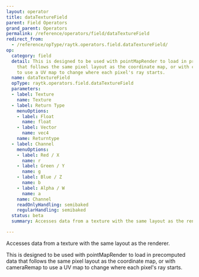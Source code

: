 ```yaml
---
layout: operator
title: dataTextureField
parent: Field Operators
grand_parent: Operators
permalink: /reference/operators/field/dataTextureField
redirect_from:
  - /reference/opType/raytk.operators.field.dataTextureField/
op:
  category: field
  detail: This is designed to be used with pointMapRender to load in precomputed data
    that follows the same pixel layout as the coordinate map, or with cameraRemap
    to use a UV map to change where each pixel's ray starts.
  name: dataTextureField
  opType: raytk.operators.field.dataTextureField
  parameters:
  - label: Texture
    name: Texture
  - label: Return Type
    menuOptions:
    - label: Float
      name: float
    - label: Vector
      name: vec4
    name: Returntype
  - label: Channel
    menuOptions:
    - label: Red / X
      name: r
    - label: Green / Y
      name: g
    - label: Blue / Z
      name: b
    - label: Alpha / W
      name: a
    name: Channel
    readOnlyHandling: semibaked
    regularHandling: semibaked
  status: beta
  summary: Accesses data from a texture with the same layout as the renderer.

---
```



Accesses data from a texture with the same layout as the renderer.

This is designed to be used with pointMapRender to load in precomputed data that follows the same pixel layout as the coordinate map, or with cameraRemap to use a UV map to change where each pixel's ray starts.